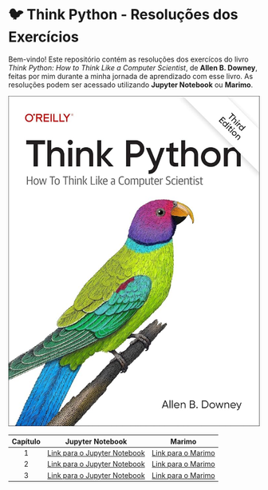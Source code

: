 # 🐦 Think Python - Resoluções dos Exercícios
Bem-vindo! Este repositório contém as resoluções dos exercícos do livro *Think Python: How to Think Like a Computer Scientist*, de **Allen B. Downey**, feitas por mim durante a minha jornada de aprendizado com esse livro. As resoluções podem ser acessado utilizando **Jupyter Notebook** ou **Marimo**. 

![alt text](assets/book_image.jpg)

| Capítulo     | Jupyter Notebook      | Marimo       |
|:------------:|:---------------------:|:------------:|
|   1          | [Link para o Jupyter Notebook](https://github.com/marcosnevary/think-python/blob/main/capitulo-1/capitulo_1.ipynb) | [Link para o Marimo](https://static.marimo.app/static/capitulo-1-u20f) |
|   2          | [Link para o Jupyter Notebook](https://github.com/marcosnevary/think-python/blob/main/capitulo-2/capitulo_2.ipynb) | [Link para o Marimo](https://static.marimo.app/static/capitulo-2-0594) |
|   3          | [Link para o Jupyter Notebook](https://github.com/marcosnevary/think-python/blob/main/capitulo-3/capitulo_3.ipynb) | [Link para o Marimo](https://static.marimo.app/static/capitulo-3-e6h6) |
